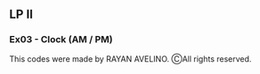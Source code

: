 ## LP II ##

### Ex03 - Clock (AM / PM) ###

This codes were made by RAYAN AVELINO. ⒸAll rights reserved.